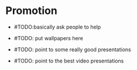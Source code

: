 # Promotion

- #TODO:basically ask people to help

- #TODO: put wallpapers here
- #TODO: point to some really good presentations
- #TODO: point to the best video presentations



